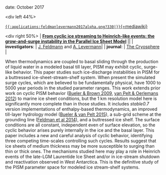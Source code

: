 date: October 2017

\<div left 44%\>

[`{{:applications:feldmanlevermann2017alpha.png?330|}}`{=mediawiki}](https://www.the-cryosphere.net/11/1913/2017/)


\<div right 50%\> \| **[From cyclic ice streaming to Heinrich-like
events: the grow-and-surge instability in the Parallel Ice Sheet
Model](https://www.the-cryosphere.net/11/1913/2017/)** \|\|
\| **investigators**: \| [J.
Feldmann](http://www.pik-potsdam.de/~johfeld/) and [A.
Levermann](http://www.pik-potsdam.de/~anders/)\| \|
**journal**: \| [The
Cryosphere](http://www.the-cryosphere.net/index.html) \|

When thermodynamics are coupled to basal sliding through the production
of liquid water in a modeled basal till layer, PISM may exhibit cyclic,
surge-like behavior. This paper studies such ice-discharge instabilities
in PISM for a buttressed ice-sheet-stream-shelf system. When present the
simulated surge cycles, which are believed to be fundamentally physical,
have 1000 to 5000 year periods in the studied parameter ranges. This
work extends prior work on cyclic PISM behavior ([Bueler & Brown
2009](http://dx.doi.org/10.1029/2008JF001179), [van Pelt &
Oerlemans 2012](http://dx.doi.org/10.3189/2012JoG11J217)) to
marine ice sheet conditions, but the 1 km resolution model here is
significantly more complete than in those studies. It includes
*stable0.7* version implementations of enthalpy-based thermodynamics, an
improved till-layer hydrology model ([Bueler & van Pelt
2015](http://dx.doi.org/10.5194/gmd-8-1613-2015)), a sub-grid
scheme at the grounding line ([Feldman et al
2014](http://dx.doi.org/10.3189/2014JoG13J093)), and a
buttressed ice shelf. The surface conditions are all constant,
independent even of surface elevation, so the cyclic behavior arises
purely internally in the ice and the basal layer. This paper includes a
new and careful analysis of cyclic behavior, identifying three competing
time-scales controlling such cycles. Results suggest that ice sheets of
medium thickness may be more susceptible to surging than thin or thick
ones. The mechanisms studied here may play a role in Heinrich events of
the late-LGM Laurentide Ice Sheet and/or in ice-stream shutdown and
reactivation observed in West Antarctica. This is the definitive study
of the PISM parameter space for modeled ice stream-shelf systems.



